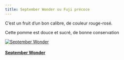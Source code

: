 ```yaml
---
title: September Wonder ou Fuji précoce
---
```


C’est un fruit d’un bon calibre, de couleur rouge-rosé.

Cette pomme est douce et sucré, de bonne conservation


<div class="image-container">
    <a class="thumbnail" href="{{ site.baseurl }}/assets/images/nos-produits/september-wonder.jpg">
        <img src="{{ site.baseurl }}/assets/images/nos-produits/september-wonder-vignette.jpg" alt="September Wonder" title="September Wonder" />
        <h4 class="thumbnail-title">September Wonder</h4>
    </a>
</div>

